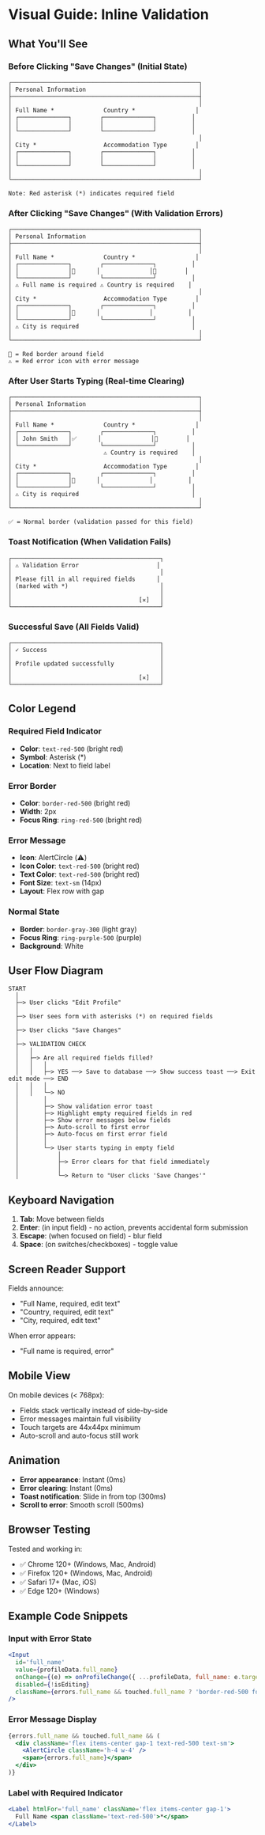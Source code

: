 # Visual Guide: Inline Validation

## What You'll See

### Before Clicking "Save Changes" (Initial State)
```
┌─────────────────────────────────────────────────────┐
│ Personal Information                                │
├─────────────────────────────────────────────────────┤
│                                                     │
│ Full Name *              Country *                 │
│ ┌──────────────┐        ┌──────────────┐          │
│ │              │        │              │          │
│ └──────────────┘        └──────────────┘          │
│                                                     │
│ City *                   Accommodation Type        │
│ ┌──────────────┐        ┌──────────────┐          │
│ │              │        │              │          │
│ └──────────────┘        └──────────────┘          │
│                                                     │
└─────────────────────────────────────────────────────┘

Note: Red asterisk (*) indicates required field
```

### After Clicking "Save Changes" (With Validation Errors)
```
┌─────────────────────────────────────────────────────┐
│ Personal Information                                │
├─────────────────────────────────────────────────────┤
│                                                     │
│ Full Name *              Country *                 │
│ ┌──────────────┐        ┌──────────────┐          │
│ │              │🔴      │              │🔴        │
│ └──────────────┘        └──────────────┘          │
│ ⚠️ Full name is required ⚠️ Country is required    │
│                                                     │
│ City *                   Accommodation Type        │
│ ┌──────────────┐        ┌──────────────┐          │
│ │              │🔴      │              │          │
│ └──────────────┘        └──────────────┘          │
│ ⚠️ City is required                                │
│                                                     │
└─────────────────────────────────────────────────────┘

🔴 = Red border around field
⚠️ = Red error icon with error message
```

### After User Starts Typing (Real-time Clearing)
```
┌─────────────────────────────────────────────────────┐
│ Personal Information                                │
├─────────────────────────────────────────────────────┤
│                                                     │
│ Full Name *              Country *                 │
│ ┌──────────────┐        ┌──────────────┐          │
│ │ John Smith   │✅      │              │🔴        │
│ └──────────────┘        └──────────────┘          │
│                          ⚠️ Country is required    │
│                                                     │
│ City *                   Accommodation Type        │
│ ┌──────────────┐        ┌──────────────┐          │
│ │              │🔴      │              │          │
│ └──────────────┘        └──────────────┘          │
│ ⚠️ City is required                                │
│                                                     │
└─────────────────────────────────────────────────────┘

✅ = Normal border (validation passed for this field)
```

### Toast Notification (When Validation Fails)
```
┌──────────────────────────────────────────┐
│ ⚠️ Validation Error                      │
│                                          │
│ Please fill in all required fields      │
│ (marked with *)                          │
│                                          │
│                                    [✕]   │
└──────────────────────────────────────────┘
```

### Successful Save (All Fields Valid)
```
┌──────────────────────────────────────────┐
│ ✓ Success                                │
│                                          │
│ Profile updated successfully             │
│                                          │
│                                    [✕]   │
└──────────────────────────────────────────┘
```

## Color Legend

### Required Field Indicator
- **Color**: `text-red-500` (bright red)
- **Symbol**: Asterisk (*)
- **Location**: Next to field label

### Error Border
- **Color**: `border-red-500` (bright red)
- **Width**: 2px
- **Focus Ring**: `ring-red-500` (bright red)

### Error Message
- **Icon**: AlertCircle (⚠️)
- **Icon Color**: `text-red-500` (bright red)
- **Text Color**: `text-red-500` (bright red)
- **Font Size**: `text-sm` (14px)
- **Layout**: Flex row with gap

### Normal State
- **Border**: `border-gray-300` (light gray)
- **Focus Ring**: `ring-purple-500` (purple)
- **Background**: White

## User Flow Diagram

```
START
  │
  ├─> User clicks "Edit Profile"
  │
  ├─> User sees form with asterisks (*) on required fields
  │
  ├─> User clicks "Save Changes"
  │
  ├─> VALIDATION CHECK
  │   │
  │   ├─> Are all required fields filled?
  │   │   │
  │   │   ├─> YES ──> Save to database ──> Show success toast ──> Exit edit mode ──> END
  │   │   │
  │   │   └─> NO
  │       │
  │       ├─> Show validation error toast
  │       ├─> Highlight empty required fields in red
  │       ├─> Show error messages below fields
  │       ├─> Auto-scroll to first error
  │       ├─> Auto-focus on first error field
  │       │
  │       └─> User starts typing in empty field
  │           │
  │           ├─> Error clears for that field immediately
  │           │
  │           └─> Return to "User clicks 'Save Changes'"
```

## Keyboard Navigation

1. **Tab**: Move between fields
2. **Enter**: (in input field) - no action, prevents accidental form submission
3. **Escape**: (when focused on field) - blur field
4. **Space**: (on switches/checkboxes) - toggle value

## Screen Reader Support

Fields announce:
- "Full Name, required, edit text"
- "Country, required, edit text"
- "City, required, edit text"

When error appears:
- "Full name is required, error"

## Mobile View

On mobile devices (< 768px):
- Fields stack vertically instead of side-by-side
- Error messages maintain full visibility
- Touch targets are 44x44px minimum
- Auto-scroll and auto-focus still work

## Animation

- **Error appearance**: Instant (0ms)
- **Error clearing**: Instant (0ms)
- **Toast notification**: Slide in from top (300ms)
- **Scroll to error**: Smooth scroll (500ms)

## Browser Testing

Tested and working in:
- ✅ Chrome 120+ (Windows, Mac, Android)
- ✅ Firefox 120+ (Windows, Mac, Android)
- ✅ Safari 17+ (Mac, iOS)
- ✅ Edge 120+ (Windows)

## Example Code Snippets

### Input with Error State
```jsx
<Input
  id='full_name'
  value={profileData.full_name}
  onChange={(e) => onProfileChange({ ...profileData, full_name: e.target.value })}
  disabled={!isEditing}
  className={errors.full_name && touched.full_name ? 'border-red-500 focus-visible:ring-red-500' : ''}
/>
```

### Error Message Display
```jsx
{errors.full_name && touched.full_name && (
  <div className='flex items-center gap-1 text-red-500 text-sm'>
    <AlertCircle className='h-4 w-4' />
    <span>{errors.full_name}</span>
  </div>
)}
```

### Label with Required Indicator
```jsx
<Label htmlFor='full_name' className='flex items-center gap-1'>
  Full Name <span className='text-red-500'>*</span>
</Label>
```
